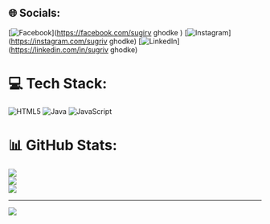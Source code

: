 
## 🌐 Socials:
[![Facebook](https://img.shields.io/badge/Facebook-%231877F2.svg?logo=Facebook&logoColor=white)](https://facebook.com/sugirv ghodke ) [![Instagram](https://img.shields.io/badge/Instagram-%23E4405F.svg?logo=Instagram&logoColor=white)](https://instagram.com/sugriv ghodke) [![LinkedIn](https://img.shields.io/badge/LinkedIn-%230077B5.svg?logo=linkedin&logoColor=white)](https://linkedin.com/in/sugriv ghodke) 

# 💻 Tech Stack:
![HTML5](https://img.shields.io/badge/html5-%23E34F26.svg?style=for-the-badge&logo=html5&logoColor=white) ![Java](https://img.shields.io/badge/java-%23ED8B00.svg?style=for-the-badge&logo=openjdk&logoColor=white) ![JavaScript](https://img.shields.io/badge/javascript-%23323330.svg?style=for-the-badge&logo=javascript&logoColor=%23F7DF1E)
# 📊 GitHub Stats:
![](https://github-readme-stats.vercel.app/api?username=sugrivghodke&theme=dark&hide_border=false&include_all_commits=false&count_private=false)<br/>
![](https://github-readme-streak-stats.herokuapp.com/?user=sugrivghodke&theme=dark&hide_border=false)<br/>
![](https://github-readme-stats.vercel.app/api/top-langs/?username=sugrivghodke&theme=dark&hide_border=false&include_all_commits=false&count_private=false&layout=compact)

---
[![](https://visitcount.itsvg.in/api?id=sugrivghodke&icon=0&color=0)](https://visitcount.itsvg.in)

<!-- Proudly created with GPRM ( https://gprm.itsvg.in ) -->
